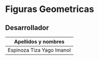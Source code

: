# Figuras Geometricas
## Desarrollador
| Apellidos y nombres       |
|---------------------------|
| Espinoza Tiza Yago Imanol |
 

